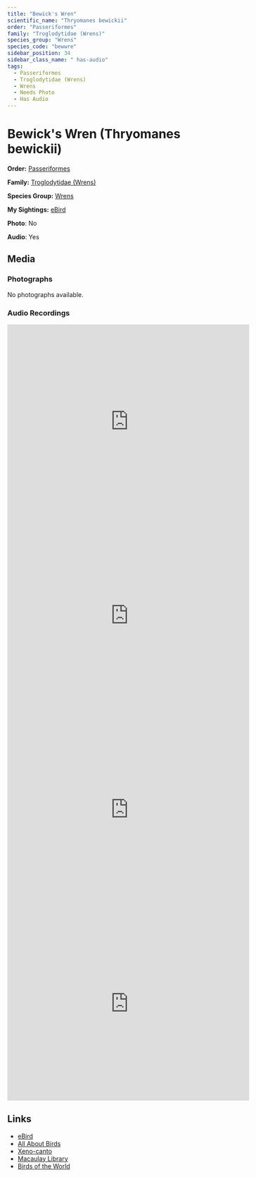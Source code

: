 ```yaml
---
title: "Bewick's Wren"
scientific_name: "Thryomanes bewickii"
order: "Passeriformes"
family: "Troglodytidae (Wrens)"
species_group: "Wrens"
species_code: "bewwre"
sidebar_position: 34
sidebar_class_name: " has-audio"
tags: 
  - Passeriformes
  - Troglodytidae (Wrens)
  - Wrens
  - Needs Photo
  - Has Audio
---
```


# Bewick's Wren (Thryomanes bewickii)

**Order:** [Passeriformes](/tags/passeriformes)

**Family:** [Troglodytidae (Wrens)](/tags/troglodytidae-wrens)

**Species Group:** [Wrens](/tags/wrens)

**My Sightings:** [eBird](https://ebird.org/lifelist?r=world&time=life&spp=bewwre)

**Photo**: No 

**Audio**: Yes

## Media
### Photographs
No photographs available.

### Audio Recordings
<iframe src="https://macaulaylibrary.org/asset/626557613/embed" width="550" height="440" frameborder="0" allowfullscreen></iframe>
<iframe src="https://macaulaylibrary.org/asset/626843422/embed" width="550" height="440" frameborder="0" allowfullscreen></iframe>
<iframe src="https://macaulaylibrary.org/asset/626559384/embed" width="550" height="440" frameborder="0" allowfullscreen></iframe>
<iframe src="https://macaulaylibrary.org/asset/626584496/embed" width="550" height="440" frameborder="0" allowfullscreen></iframe>

## Links
* [eBird](https://ebird.org/species/bewwre) 
* [All About Birds](https://www.allaboutbirds.org/guide/bewwre) 
* [Xeno-canto](https://www.xeno-canto.org/species/thryomanes-bewickii) 
* [Macaulay Library](https://search.macaulaylibrary.org/catalog?taxonCode=bewwre&sort=rating_rank_desc)
* [Birds of the World](https://birdsoftheworld.org/bow/species/bewwre)
